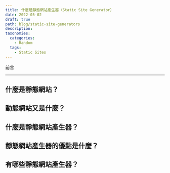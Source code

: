 ```yaml
---
title: 什麼是靜態網站產生器（Static Site Generator）
date: 2022-05-02
draft: true
path: blog/static-site-generators
description: 
taxonomies:
  categories: 
    - Random
  tags:
    - Static Sites
---
```



前言





<!-- more -->
---

## 什麼是靜態網站？


## 動態網站又是什麼？


## 什麼是靜態網站產生器？


## 靜態網站產生器的優點是什麼？



## 有哪些靜態網站產生器？


